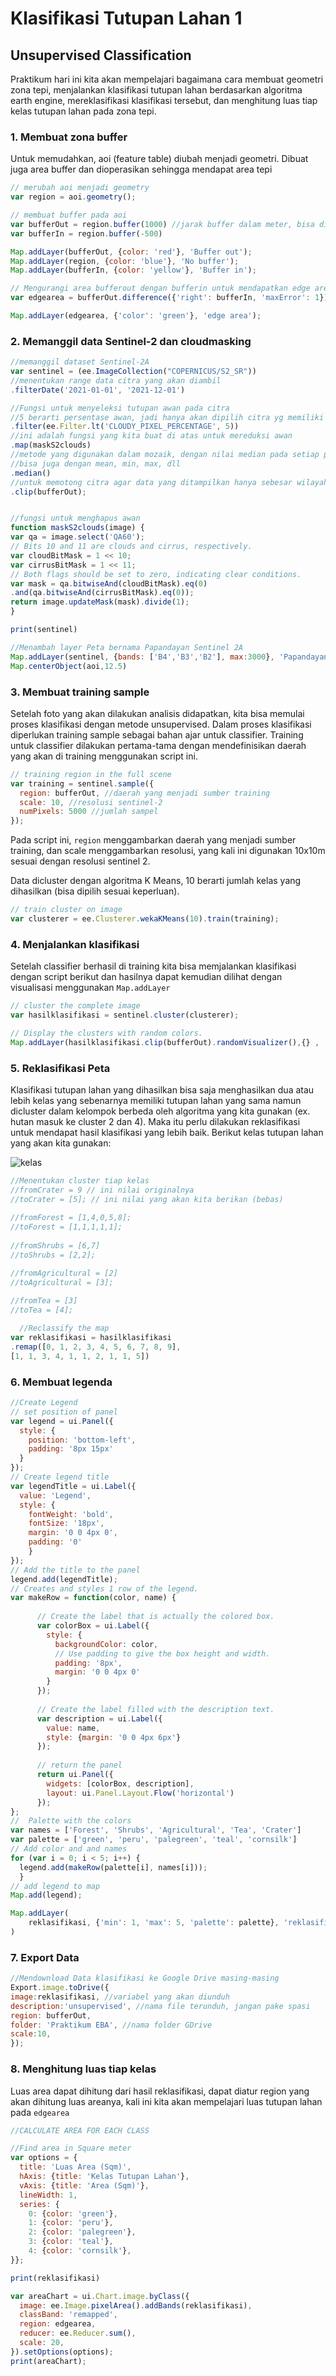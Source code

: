 # Klasifikasi Tutupan Lahan 1
## Unsupervised Classification
Praktikum hari ini kita akan mempelajari bagaimana cara membuat geometri zona tepi, menjalankan klasifikasi tutupan lahan berdasarkan algoritma earth engine, 
mereklasifikasi klasifikasi tersebut, dan menghitung luas tiap kelas tutupan lahan pada zona tepi.

### 1. Membuat zona buffer
Untuk memudahkan, aoi (feature table) diubah menjadi geometri. Dibuat juga area buffer dan dioperasikan sehingga mendapat area tepi
```javascript
// merubah aoi menjadi geometry
var region = aoi.geometry();

// membuat buffer pada aoi
var bufferOut = region.buffer(1000) //jarak buffer dalam meter, bisa diatur sesuai konteks
var bufferIn = region.buffer(-500)

Map.addLayer(bufferOut, {color: 'red'}, 'Buffer out');
Map.addLayer(region, {color: 'blue'}, 'No buffer');
Map.addLayer(bufferIn, {color: 'yellow'}, 'Buffer in');

// Mengurangi area bufferout dengan bufferin untuk mendapatkan edge area
var edgearea = bufferOut.difference({'right': bufferIn, 'maxError': 1});

Map.addLayer(edgearea, {'color': 'green'}, 'edge area');
```
### 2. Memanggil data Sentinel-2 dan cloudmasking
```javascript
//memanggil dataset Sentinel-2A
var sentinel = (ee.ImageCollection("COPERNICUS/S2_SR"))
//menentukan range data citra yang akan diambil
.filterDate('2021-01-01', '2021-12-01')

//Fungsi untuk menyeleksi tutupan awan pada citra
//5 berarti persentase awan, jadi hanya akan dipilih citra yg memiliki tutupan awan <5%
.filter(ee.Filter.lt('CLOUDY_PIXEL_PERCENTAGE', 5))
//ini adalah fungsi yang kita buat di atas untuk mereduksi awan
.map(maskS2clouds)
//metode yang digunakan dalam mozaik, dengan nilai median pada setiap pixel,
//bisa juga dengan mean, min, max, dll
.median()
//untuk memotong citra agar data yang ditampilkan hanya sebesar wilayah yang kita inginkan
.clip(bufferOut);


//fungsi untuk menghapus awan
function maskS2clouds(image) {
var qa = image.select('QA60');
// Bits 10 and 11 are clouds and cirrus, respectively.
var cloudBitMask = 1 << 10;
var cirrusBitMask = 1 << 11;
// Both flags should be set to zero, indicating clear conditions.
var mask = qa.bitwiseAnd(cloudBitMask).eq(0)
.and(qa.bitwiseAnd(cirrusBitMask).eq(0));
return image.updateMask(mask).divide(1);
}

print(sentinel)

//Menambah layer Peta bernama Papandayan Sentinel 2A
Map.addLayer(sentinel, {bands: ['B4','B3','B2'], max:3000}, 'Papandayan Sentinel 2A');
Map.centerObject(aoi,12.5)

```
### 3. Membuat training sample
Setelah foto yang akan dilakukan analisis didapatkan, kita bisa memulai proses klasifikasi dengan metode unsupervised. Dalam proses klasifikasi diperlukan training sample sebagai bahan ajar untuk classifier. Training untuk classifier dilakukan pertama-tama dengan mendefinisikan daerah yang akan di training menggunakan script ini.

```javascript
// training region in the full scene
var training = sentinel.sample({
  region: bufferOut, //daerah yang menjadi sumber training
  scale: 10, //resolusi sentinel-2
  numPixels: 5000 //jumlah sampel
});
```
Pada script ini, `region` menggambarkan daerah yang menjadi sumber training, dan scale menggambarkan resolusi, yang kali ini digunakan 10x10m sesuai dengan resolusi sentinel 2. 

Data dicluster dengan algoritma K Means, 10 berarti jumlah kelas yang dihasilkan (bisa dipilih sesuai keperluan).

```javascript
// train cluster on image
var clusterer = ee.Clusterer.wekaKMeans(10).train(training);
```
### 4. Menjalankan klasifikasi
Setelah classifier berhasil di training kita bisa memjalankan klasifikasi dengan script berikut dan hasilnya dapat kemudian dilihat dengan visualisasi menggunakan `Map.addLayer`

```javascript
// cluster the complete image
var hasilklasifikasi = sentinel.cluster(clusterer);

// Display the clusters with random colors.
Map.addLayer(hasilklasifikasi.clip(bufferOut).randomVisualizer(),{} , 'hasil klasifikasi');
```

### 5. Reklasifikasi Peta
Klasifikasi tutupan lahan yang dihasilkan bisa saja menghasilkan dua atau lebih kelas yang sebenarnya memiliki tutupan lahan yang sama namun dicluster dalam kelompok berbeda oleh algoritma yang kita gunakan (ex. hutan masuk ke cluster 2 dan 4). Maka itu perlu dilakukan reklasifikasi untuk mendapat hasil klasifikasi yang lebih baik. 
Berikut kelas tutupan lahan yang akan kita gunakan: 

![kelas](https://github.com/lindypriyanka/EBA2020/blob/1caf000f9e3f2578dc5cfc25481ad63f155aa123/6.png)

```javascript
//Menentukan cluster tiap kelas
//fromCrater = 9 // ini nilai originalnya
//toCrater = [5]; // ini nilai yang akan kita berikan (bebas)
  
//fromForest = [1,4,0,5,8];
//toForest = [1,1,1,1,1];
  
//fromShrubs = [6,7]
//toShrubs = [2,2];

//fromAgricultural = [2]
//toAgricultural = [3];
  
//fromTea = [3]
//toTea = [4];

  //Reclassify the map
var reklasifikasi = hasilklasifikasi
.remap([0, 1, 2, 3, 4, 5, 6, 7, 8, 9], 
[1, 1, 3, 4, 1, 1, 2, 1, 1, 5])
```
### 6. Membuat legenda
```javascript
//Create Legend
// set position of panel
var legend = ui.Panel({
  style: {
    position: 'bottom-left',
    padding: '8px 15px'
  }
});
// Create legend title
var legendTitle = ui.Label({
  value: 'Legend',
  style: {
    fontWeight: 'bold',
    fontSize: '18px',
    margin: '0 0 4px 0',
    padding: '0'
    }
});
// Add the title to the panel
legend.add(legendTitle);
// Creates and styles 1 row of the legend.
var makeRow = function(color, name) {
      
      // Create the label that is actually the colored box.
      var colorBox = ui.Label({
        style: {
          backgroundColor: color,
          // Use padding to give the box height and width.
          padding: '8px',
          margin: '0 0 4px 0'
        }
      });
      
      // Create the label filled with the description text.
      var description = ui.Label({
        value: name,
        style: {margin: '0 0 4px 6px'}
      });
      
      // return the panel
      return ui.Panel({
        widgets: [colorBox, description],
        layout: ui.Panel.Layout.Flow('horizontal')
      });
};
//  Palette with the colors
var names = ['Forest', 'Shrubs', 'Agricultural', 'Tea', 'Crater']
var palette = ['green', 'peru', 'palegreen', 'teal', 'cornsilk']
// Add color and and names
for (var i = 0; i < 5; i++) {
  legend.add(makeRow(palette[i], names[i]));
  }
// add legend to map
Map.add(legend);  

Map.addLayer(
    reklasifikasi, {'min': 1, 'max': 5, 'palette': palette}, 'reklasifikasi'
)
```

### 7. Export Data
```javascript
//Mendownload Data klasifikasi ke Google Drive masing-masing
Export.image.toDrive({ 
image:reklasifikasi, //variabel yang akan diunduh
description:'unsupervised', //nama file terunduh, jangan pake spasi
region: bufferOut,
folder: 'Praktikum EBA', //nama folder GDrive
scale:10,
});
```

### 8. Menghitung luas tiap kelas
Luas area dapat dihitung dari hasil reklasifikasi, dapat diatur region yang akan dihitung luas areanya, kali ini kita akan mempelajari luas tutupan lahan pada `edgearea`
```javascript
//CALCULATE AREA FOR EACH CLASS

//Find area in Square meter
var options = {
  title: 'Luas Area (Sqm)',
  hAxis: {title: 'Kelas Tutupan Lahan'},
  vAxis: {title: 'Area (Sqm)'},
  lineWidth: 1,
  series: {
    0: {color: 'green'},
    1: {color: 'peru'}, 
    2: {color: 'palegreen'},
    3: {color: 'teal'},
    4: {color: 'cornsilk'},
}};

print(reklasifikasi)

var areaChart = ui.Chart.image.byClass({
  image: ee.Image.pixelArea().addBands(reklasifikasi),
  classBand: 'remapped', 
  region: edgearea,
  reducer: ee.Reducer.sum(),
  scale: 20,
}).setOptions(options);
print(areaChart);
```

